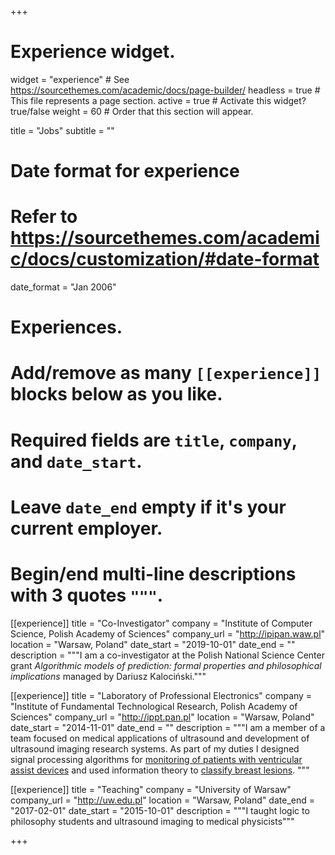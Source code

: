 +++
# Experience widget.
widget = "experience"  # See https://sourcethemes.com/academic/docs/page-builder/
headless = true  # This file represents a page section.
active = true  # Activate this widget? true/false
weight = 60  # Order that this section will appear.

title = "Jobs"
subtitle = ""

# Date format for experience
#   Refer to https://sourcethemes.com/academic/docs/customization/#date-format
date_format = "Jan 2006"

# Experiences.
#   Add/remove as many `[[experience]]` blocks below as you like.
#   Required fields are `title`, `company`, and `date_start`.
#   Leave `date_end` empty if it's your current employer.
#   Begin/end multi-line descriptions with 3 quotes `"""`.
[[experience]]
  title = "Co-Investigator"
  company = "Institute of Computer Science, Polish Academy of Sciences"
  company_url = "http://ipipan.waw.pl"
  location = "Warsaw, Poland"
  date_start = "2019-10-01"
  date_end = ""
  description = """I am a co-investigator at the Polish National Science Center grant *Algorithmic models of prediction: formal properties and philosophical implications* managed by Dariusz Kalociński."""
  
[[experience]]
  title = "Laboratory of Professional Electronics"
  company = "Institute of Fundamental Technological Research, Polish Academy of Sciences"
  company_url = "http://ippt.pan.pl"
  location = "Warsaw, Poland"
  date_start = "2014-11-01"
  date_end = ""
  description = """I am a member of a team focused on medical applications of ultrasound and development of ultrasound imaging research systems. As part of my duties I designed signal processing algorithms for <a href="/publication/2017doppler/">monitoring of patients with ventricular assist devices</a> and used information theory to <a href="/publication/2020bmsp/">classify breast lesions</a>.
  """

[[experience]]
  title = "Teaching"
  company = "University of Warsaw"
  company_url = "http://uw.edu.pl"
  location = "Warsaw, Poland"
  date_end = "2017-02-01"
  date_start = "2015-10-01"
  description = """I taught logic to philosophy students and ultrasound imaging to medical physicists"""

+++
